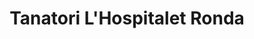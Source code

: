 ---
title: "Tanatori L'Hospitalet Ronda"
url: /lhospitalet-de-llobregat/tanatori-lhospitalet-ronda/
shop: Bestattungen
---